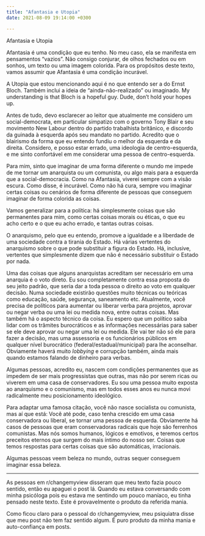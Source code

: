 ```yaml
---
title: "Afantasia e Utopia"
date: 2021-08-09 19:14:00 +0300

---
```

<!--more-->

Afantasia e Utopia

Afantasia é uma condição que eu tenho. No meu caso, ela se manifesta em pensamentos “vazios”. Não consigo conjurar, de olhos fechados ou em sonhos, um texto ou uma imagem colorida. Para os propósitos deste texto, vamos assumir que Afantasia é uma condição incurável.

A Utopia que estou mencionando aqui é no que entendo ser a do Ernst Bloch. Também inclui a ideia de “ainda-não-realizado” ou imaginado. My understanding is that Bloch is a hopeful guy. Dude, don’t hold your hopes up.

Antes de tudo, devo esclarecer ao leitor que atualmente me considero um social-democrata, em particular simpatizo com o governo Tony Blair e seu movimento New Labour dentro do partido trabalhista britânico, e discordo da guinada à esquerda após seu mandato no partido. Acredito que o blairismo da forma que eu entendo fundiu o melhor da esquerda e da direita. Considero, e posso estar errado, uma ideologia de centro-esquerda, e me sinto confortável em me considerar uma pessoa de centro-esquerda.

Para mim, sinto que imaginar de uma forma diferente o mundo me impede de me tornar um anarquista ou um comunista, ou algo mais para a esquerda que a social-democracia. Como na Afantasia, viverei sempre com a visão escura. Como disse, é incurável. Como não há cura, sempre vou imaginar certas coisas ou cenários de forma diferente de pessoas que conseguem imaginar de forma colorida as coisas.

Vamos generalizar para a política: há simplesmente coisas que são permanentes para mim, como certas coisas morais ou éticas, o que eu acho certo e o que eu acho errado, e tantas outras coisas.

O anarquismo, pelo que eu entendo, promove a igualdade e a liberdade de uma sociedade contra a tirania do Estado. Há várias vertentes do anarquismo sobre o que pode substituir a figura do Estado. Há, inclusive, vertentes que simplesmente dizem que não é necessário substituir o Estado por nada.

Uma das coisas que alguns anarquistas acreditam ser necessário em uma anarquia é o voto direto. Eu sou completamente contra essa proposta do seu jeito padrão, que seria dar a toda pessoa o direito ao voto em qualquer decisão. Numa sociedade existirão questões muito técnicas ou teóricas como educação, saúde, segurança, saneamento etc. Atualmente, você precisa de políticos para aumentar ou liberar verba para projetos, aprovar ou negar verba ou uma lei ou medida nova, entre outras coisas. Mas também há o aspecto técnico da coisa. Eu espero que um político saiba lidar com os trâmites burocráticos e as informações necessárias para saber se ele deve aprovar ou negar uma lei ou medida. Ele vai ter não só ele para fazer a decisão, mas uma assessoria e os funcionários públicos em qualquer nível burocrático (federal/estadual/municipal) para lhe aconselhar. Obviamente haverá muito *lobbying* e corrupção também, ainda mais quando estamos falando de dinheiro para verbas.

Algumas pessoas, acredito eu, nascem com condições permanentes que as impedem de ser mais progressistas que outras, mas não por serem ricas ou viverem em uma casa de conservadores. Eu sou uma pessoa muito exposta ao anarquismo e o comunismo, mas em todos esses anos eu nunca movi radicalmente meu posicionamento ideológico.

Para adaptar uma famosa citação, você não nasce socialista ou comunista, mas aí que está: Você até pode, caso tenha crescido em uma casa conservadora ou liberal, se tornar uma pessoa de esquerda. Obviamente há casos de pessoas que eram conservadoras radicais que hoje são ferrenhos comunistas. Mas nós somos humanos, lógicos e emotivos, e teremos certos preceitos eternos que surgem do mais íntimo do nosso ser. Coisas que temos respostas para certas coisas que são automáticas, irracionais. 

Algumas pessoas veem beleza no mundo, outras sequer conseguem imaginar essa beleza.

---

As pessoas em r/changemyview disseram que meu texto fazia pouco sentido, então eu apaguei o post lá. Quando eu estava conversando com minha psicóloga pois eu estava me sentindo um pouco maníaco, eu tinha pensado neste texto. Este é provavelmente o produto da referida mania.

Como ficou claro para o pessoal do r/changemyview, meu psiquiatra disse que meu post não tem faz sentido algum. É puro produto da minha mania e auto-confiança em posts.